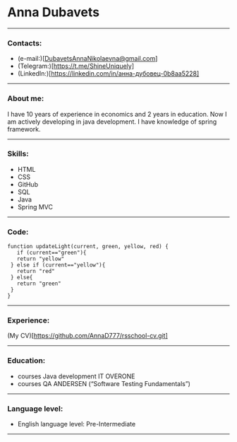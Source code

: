 
# Anna Dubavets

***************************************************************************

### Contacts:
* (e-mail:)[DubavetsAnnaNikolaevna@gmail.com]
* (Telegram:)[https://t.me/ShineUniquely]
* (LinkedIn:)[https://linkedin.com/in/анна-дубовец-0b8aa5228]

***************************************************************************

### About me:

I have 10 years of experience in economics and 2 years in education.
Now I am actively developing in java development.
I have knowledge of spring framework.

***************************************************************************

### Skills:

* HTML
* CSS
* GitHub
* SQL
* Java
* Spring MVC

***************************************************************************

### Code:

```
function updateLight(current, green, yellow, red) {
   if (current=="green"){
   return "yellow"
 } else if (current=="yellow"){
   return "red"
 } else{
   return "green"
 }
}
```
***************************************************************************

### Experience:

(My CV)[https://github.com/AnnaD777/rsschool-cv.git]

***************************************************************************

### Education:

* courses Java development IT OVERONE
* courses QA ANDERSEN (“Software Testing Fundamentals”)

***************************************************************************

### Language level:

* English language level: Pre-Intermediate

***************************************************************************